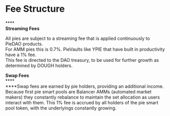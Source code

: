 # Fee Structure

****\
**Streaming Fees**

All pies are subject to a streaming fee that is applied continuously to PieDAO products.\
For AMM pies this is 0.7%. PieVaults like YPIE that have built in productivity have a 1% fee.\
This fee is directed to the DAO treasury, to be used for further growth as determined by DOUGH holders.

**Swap Fees**\
****\
****Swap fees are earned by pie holders, providing an additional income. Because first pie smart pools are Balancer AMMs (automated market makers) they constantly rebalance to maintain the set allocation as users interact with them. This 1% fee is accrued by all holders of the pie smart pool token, with the underlyings constantly growing.
